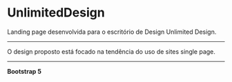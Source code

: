 # UnlimitedDesign

Landing page desenvolvida para o escritório de Design Unlimited Design.

-------------------------------------------------------------------------

O design proposto está focado na tendência do uso de sites single page.

-------------------------------------------------------------------------

<strong>Bootstrap 5</strong>
